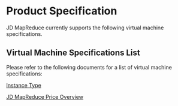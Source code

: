 # Product Specification

JD MapReduce currently supports the following virtual machine specifications.

## Virtual Machine Specifications List

Please refer to the following documents for a list of virtual machine specifications:

[Instance Type](https://github.com/jdcloudcom/cn/blob/master/documentation/Elastic-Compute/Virtual-Machine/Introduction/Instance-Type-Family.md)

[JD MapReduce Price Overview](./Price-Overview.md)
